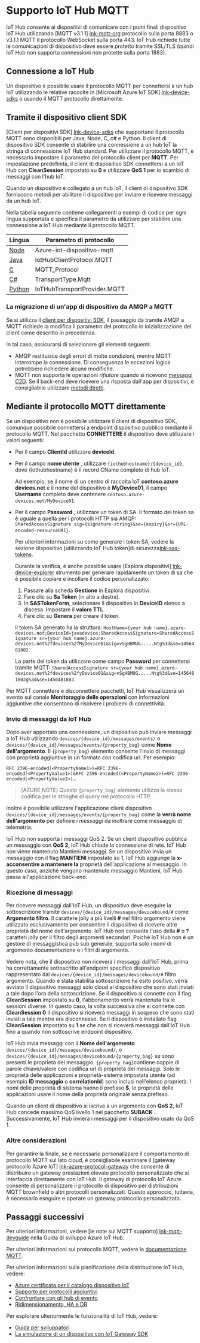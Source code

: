 <properties
 pageTitle="Supporto IoT Hub MQTT | Microsoft Azure"
 description="Descrizione del MQTT supporto hub a livello di IoT"
 services="iot-hub"
 documentationCenter=".net"
 authors="kdotchkoff"
 manager="timlt"
 editor=""/>

<tags
 ms.service="iot-hub"
 ms.devlang="multiple"
 ms.topic="article"
 ms.tgt_pltfrm="na"
 ms.workload="na"
 ms.date="10/24/2016"
 ms.author="kdotchko"/>

# <a name="iot-hub-mqtt-support"></a>Supporto IoT Hub MQTT

IoT Hub consente ai dispositivi di comunicare con i punti finali dispositivo IoT Hub utilizzando [MQTT v3.1.1] [ lnk-mqtt-org] protocollo sulla porta 8883 o v3.1.1 MQTT il protocollo WebSocket sulla porta 443. IoT Hub richiede tutte le comunicazioni di dispositivo deve essere protetto tramite SSL/TLS (quindi IoT Hub non supporta connessioni non protette sulla porta 1883).

## <a name="connecting-to-iot-hub"></a>Connessione a IoT Hub

Un dispositivo è possibile usare il protocollo MQTT per connettersi a un hub IoT utilizzando le relative raccolte in [Microsoft Azure IoT SDK] [ lnk-device-sdks] o usando il MQTT protocollo direttamente.

## <a name="using-the-device-client-sdks"></a>Tramite il dispositivo client SDK

[Client per dispositivi SDK] [ lnk-device-sdks] che supportano il protocollo MQTT sono disponibili per Java, Node, C, c# e Python. Il client di dispositivo SDK consente di stabilire una connessione a un hub IoT la stringa di connessione IoT Hub standard. Per utilizzare il protocollo MQTT, è necessario impostare il parametro del protocollo client per **MQTT**. Per impostazione predefinita, il client di dispositivo SDK connettersi a un IoT Hub con **CleanSession** impostato su **0** e utilizzare **QoS 1** per lo scambio di messaggi con l'hub IoT.

Quando un dispositivo è collegato a un hub IoT, il client di dispositivo SDK forniscono metodi per abilitare il dispositivo per inviare e ricevere messaggi da un hub IoT.

Nella tabella seguente contiene collegamenti a esempi di codice per ogni lingua supportata e specifica il parametro da utilizzare per stabilire una connessione a IoT Hub mediante il protocollo MQTT.

| Lingua                   | Parametro di protocollo        |
| -------------------------- | ------------------------- |
| [Node][lnk-sample-node] | Azure-iot-dispositivo-mqtt     |
| [Java][lnk-sample-java]    | IotHubClientProtocol.MQTT |
| [C][lnk-sample-c]          | MQTT_Protocol             |
| [C#][lnk-sample-csharp]    | TransportType.Mqtt        |
| [Python][lnk-sample-python] | IoTHubTransportProvider.MQTT |

### <a name="migrating-a-device-app-from-amqp-to-mqtt"></a>La migrazione di un'app di dispositivo da AMQP a MQTT
Se si utilizza il [client per dispositivi SDK][lnk-device-sdks], il passaggio da tramite AMQP a MQTT richiede la modifica il parametro del protocollo in inizializzazione del client come descritto in precedenza.

In tal caso, assicurarsi di selezionare gli elementi seguenti:

* AMQP restituisce degli errori di molte condizioni, mentre MQTT interrompe la connessione. Di conseguenza le eccezioni logica potrebbero richiedere alcune modifiche.
* MQTT non supporta le operazioni *rifiutare* quando si ricevono [messaggi C2D][lnk-messaging]. Se il back-end deve ricevere una risposta dall'app per dispositivi, è consigliabile utilizzare [metodi diretti][lnk-methods].

## <a name="using-the-mqtt-protocol-directly"></a>Mediante il protocollo MQTT direttamente

Se un dispositivo non è possibile utilizzare il client di dispositivo SDK, comunque possibile connettersi a endpoint dispositivo pubblico mediante il protocollo MQTT. Nel pacchetto **CONNETTERE** il dispositivo deve utilizzare i valori seguenti:

- Per il campo **ClientId** utilizzare **deviceId**. 
- Per il campo **nome utente** , utilizzare `{iothubhostname}/{device_id}`, dove {iothubhostname} è il record CName completo di hub IoT.

    Ad esempio, se il nome di un centro di raccolta IoT **contoso.azure devices.net** e il nome del dispositivo è **MyDevice01**, il campo **Username** completo deve contenere `contoso.azure-devices.net/MyDevice01`.

- Per il campo **Password** , utilizzare un token di SA. Il formato del token sa è uguale a quella per i protocolli HTTP sia AMQP:<br/>`SharedAccessSignature sig={signature-string}&se={expiry}&sr={URL-encoded-resourceURI}`.

    Per ulteriori informazioni su come generare i token SA, vedere la sezione dispositivo [utilizzando IoT Hub token]di sicurezza[lnk-sas-tokens].
    
    Durante la verifica, è anche possibile usare [Esplora dispositivi] [ lnk-device-explorer] strumento per generare rapidamente un token di sa che è possibile copiare e incollare il codice personalizzato:
    
    1. Passare alla scheda **Gestione** in Esplora dispositivi.
    2. Fare clic su **Sa Token** (in alto a destra).
    3. In **SASTokenForm**, selezionare il dispositivo in **DeviceID** elenco a discesa. Impostare il **valore TTL**.
    4. Fare clic su **Genera** per creare il token.
    
    Il token SA generato ha la struttura:   `HostName={your hub name}.azure-devices.net;DeviceId=javadevice;SharedAccessSignature=SharedAccessSignature sr={your hub name}.azure-devices.net%2fdevices%2fMyDevice01&sig=vSgHBMUG.....Ntg%3d&se=1456481802`.

    La parte del token da utilizzare come campo **Password** per connettersi tramite MQTT:   `SharedAccessSignature sr={your hub name}.azure-devices.net%2fdevices%2fyDevice01&sig=vSgHBMUG.....Ntg%3d&se=1456481802g%3d&se=1456481802`.

Per MQTT connettere e disconnettere pacchetti, IoT Hub visualizzerà un evento sul canale **Monitoraggio delle operazioni** con informazioni aggiuntive che consentono di risolvere i problemi di connettività.

### <a name="sending-messages-to-iot-hub"></a>Invio di messaggi da IoT Hub

Dopo aver apportato una connessione, un dispositivo può inviare messaggi a IoT Hub utilizzando `devices/{device_id}/messages/events/` o `devices/{device_id}/messages/events/{property_bag}` come **Nome dell'argomento**. Il `{property_bag}` elemento consente l'invio di messaggi con proprietà aggiuntive in un formato con codifica url. Per esempio:

```
RFC 2396-encoded(<PropertyName1>)=RFC 2396-encoded(<PropertyValue1>)&RFC 2396-encoded(<PropertyName2>)=RFC 2396-encoded(<PropertyValue2>)…
```

> [AZURE.NOTE] Questo `{property_bag}` elemento utilizza la stessa codifica per le stringhe di query nel protocollo HTTP.

Inoltre è possibile utilizzare l'applicazione client dispositivo `devices/{device_id}/messages/events/{property_bag}` come la **verrà nome dell'argomento** per definire *i messaggi* da inoltrare come messaggio di telemetria.

IoT Hub non supporta i messaggi QoS 2. Se un client dispositivo pubblica un messaggio con **QoS 2**, IoT Hub chiude la connessione di rete.
IoT Hub non viene mantenuto Mantieni messaggi. Se un dispositivo invia un messaggio con il flag **MANTIENI** impostato su 1, IoT Hub aggiunge la **x-acconsentire a mantenere la** proprietà dell'applicazione al messaggio. In questo caso, anziché vengono mantenute messaggio Mantieni, IoT Hub passa all'applicazione back-end.

### <a name="receiving-messages"></a>Ricezione di messaggi

Per ricevere messaggi dall'IoT Hub, un dispositivo deve eseguire la sottoscrizione tramite `devices/{device_id}/messages/devicebound/#` come **Argomento filtro**. Il carattere jolly a più livelli **#** nel filtro argomento viene utilizzato esclusivamente per consentire il dispositivo di ricevere altre proprietà del nome dell'argomento. IoT Hub non consente l'uso della **#** o **?** caratteri jolly per il filtro degli argomenti secondari. Poiché IoT Hub non è un gestore di messaggistica pub sub generale, supporta solo i nomi di argomento documentazione e i filtri di argomento.

Vedere nota, che il dispositivo non riceverà i messaggi dall'IoT Hub, prima ha correttamente sottoscritto all'endpoint specifico dispositivo rappresentato dal `devices/{device_id}/messages/devicebound/#` filtro argomento. Quando è stata stabilita sottoscrizione ha esito positivo, verrà avviato il dispositivo messaggi solo cloud al dispositivo che sono stati inviati a tale dopo l'ora della sottoscrizione. Se il dispositivo si connette con il flag **CleanSession** impostato su **0**, l'abbonamento verrà mantenuta tra le sessioni diverse. In questo caso, la volta successiva che si connette con **CleanSession 0** il dispositivo si riceverà messaggi in sospeso che sono stati inviati a tale mentre era disconnesso. Se il dispositivo è installato flag **CleanSession** impostato su **1** se che non si riceverà messaggi dall'IoT Hub fino a quando non sottoscrive endpoint dispositivo.

IoT Hub invia messaggi con il **Nome dell'argomento** `devices/{device_id}/messages/devicebound/`, o `devices/{device_id}/messages/devicebound/{property_bag}` se sono presenti le proprietà del messaggio. `{property_bag}`contiene coppie di parole chiave/valore con codifica url di proprietà dei messaggi. Solo le proprietà delle applicazioni e proprietà-sistema impostata utente (ad esempio **ID messaggio** o **correlationId**) sono inclusi nell'elenco proprietà. I nomi delle proprietà di sistema hanno il prefisso **$**, le proprietà delle applicazioni usare il nome della proprietà originale senza prefisso.

Quando un client di dispositivo si iscrive a un argomento con **QoS 2**, IoT Hub concede massimo QoS livello 1 nel pacchetto **SUBACK** . Successivamente, IoT Hub invierà i messaggi per il dispositivo usato da QoS 1.

### <a name="additional-considerations"></a>Altre considerazioni

Per garantire la finale, se è necessario personalizzare il comportamento di protocollo MQTT sul lato cloud, è consigliabile esaminare il [gateway protocollo Azure IoT] [ lnk-azure-protocol-gateway] che consente di distribuire un gateway prestazioni elevate protocollo personalizzato che si interfaccia direttamente con IoT Hub. Il gateway di protocollo IoT Azure consente di personalizzare il protocollo di dispositivo per distribuzioni MQTT brownfield o altri protocolli personalizzati. Questo approccio, tuttavia, è necessario eseguire e operare un gateway protocollo personalizzato.

## <a name="next-steps"></a>Passaggi successivi

Per ulteriori informazioni, vedere [le note sul MQTT supporto] [ lnk-mqtt-devguide] nella Guida di sviluppo Azure IoT Hub.

Per ulteriori informazioni sul protocollo MQTT, vedere la [documentazione MQTT][lnk-mqtt-docs].

Per ulteriori informazioni sulla pianificazione della distribuzione IoT Hub, vedere:

- [Azure certificata per il catalogo dispositivo IoT][lnk-devices]
- [Supporto per protocolli aggiuntivi][lnk-protocols]
- [Confrontare con gli hub di evento][lnk-compare]
- [Ridimensionamento, HA e DR][lnk-scaling]

Per esplorare ulteriormente le funzionalità di IoT Hub, vedere:

- [Guida per sviluppatori][lnk-devguide]
- [La simulazione di un dispositivo con IoT Gateway SDK][lnk-gateway]

[lnk-device-sdks]: https://github.com/Azure/azure-iot-sdks/blob/master/readme.md
[lnk-mqtt-org]: http://mqtt.org/
[lnk-mqtt-docs]: http://mqtt.org/documentation
[lnk-sample-node]: https://github.com/Azure/azure-iot-sdks/blob/develop/node/device/samples/simple_sample_device.js
[lnk-sample-java]: https://github.com/Azure/azure-iot-sdks/blob/develop/java/device/samples/send-receive-sample/src/main/java/samples/com/microsoft/azure/iothub/SendReceive.java
[lnk-sample-c]: https://github.com/Azure/azure-iot-sdks/tree/master/c/iothub_client/samples/iothub_client_sample_mqtt
[lnk-sample-csharp]: https://github.com/Azure/azure-iot-sdks/tree/master/csharp/device/samples
[lnk-sample-python]: https://github.com/Azure/azure-iot-sdks/tree/master/python/device/samples
[lnk-device-explorer]: https://github.com/Azure/azure-iot-sdks/blob/master/tools/DeviceExplorer/readme.md
[lnk-sas-tokens]: iot-hub-devguide-security.md#using-sas-tokens-as-a-device
[lnk-mqtt-devguide]: iot-hub-devguide-messaging.md#notes-on-mqtt-support
[lnk-azure-protocol-gateway]: iot-hub-protocol-gateway.md

[lnk-devices]: https://catalog.azureiotsuite.com/
[lnk-protocols]: iot-hub-protocol-gateway.md
[lnk-compare]: iot-hub-compare-event-hubs.md
[lnk-scaling]: iot-hub-scaling.md
[lnk-devguide]: iot-hub-devguide.md
[lnk-gateway]: iot-hub-linux-gateway-sdk-simulated-device.md

[lnk-methods]: iot-hub-devguide-direct-methods.md
[lnk-messaging]: iot-hub-devguide-messaging.md

